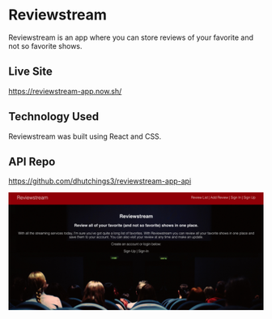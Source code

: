 # Reviewstream

Reviewstream is an app where you can store reviews of your favorite and not so favorite shows.

## Live Site

https://reviewstream-app.now.sh/

## Technology Used

Reviewstream was built using React and CSS.

## API Repo
https://github.com/dhutchings3/reviewstream-app-api

![image](https://github.com/dhutchings3/reviewstream-app/blob/master/app.png)

